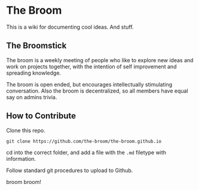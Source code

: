 # The Broom

This is a wiki for documenting cool ideas. And stuff.

## The Broomstick
The broom is a weekly meeting of people who like to explore new ideas and work on projects together, with the intention of self improvement and spreading knowledge.

The broom is open ended, but encourages intellectually stimulating conversation. Also the broom is decentralized, so all members have equal say on admins trivia.

## How to Contribute
Clone this repo.
```
git clone https://github.com/the-broom/the-broom.github.io
```
cd into the correct folder, and add a file with the `.md` filetype with information.

Follow standard git procedures to upload to Github.

broom broom!